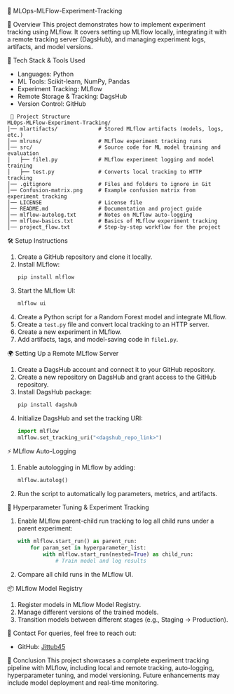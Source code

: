  🚀 MLOps-MLFlow-Experiment-Tracking

 📌 Overview
This project demonstrates how to implement experiment tracking using MLflow. It covers setting up MLflow locally, integrating it with a remote tracking server (DagsHub), and managing experiment logs, artifacts, and model versions.

 🔧 Tech Stack & Tools Used
- Languages: Python
- ML Tools: Scikit-learn, NumPy, Pandas
- Experiment Tracking: MLflow
- Remote Storage & Tracking: DagsHub
- Version Control: GitHub

```
 📂 Project Structure
MLOps-MLFlow-Experiment-Tracking/
│── mlartifacts/             # Stored MLflow artifacts (models, logs, etc.)
│── mlruns/                  # MLflow experiment tracking runs
│── src/                     # Source code for ML model training and evaluation
│   ├── file1.py             # MLflow experiment logging and model training
│   ├── test.py              # Converts local tracking to HTTP tracking
│── .gitignore               # Files and folders to ignore in Git
│── Confusion-matrix.png     # Example confusion matrix from experiment tracking
│── LICENSE                  # License file
│── README.md                # Documentation and project guide
│── mlflow-autolog.txt       # Notes on MLflow auto-logging
│── mlflow-basics.txt        # Basics of MLflow experiment tracking
│── project_flow.txt         # Step-by-step workflow for the project
```

 🛠️ Setup Instructions
1. Create a GitHub repository and clone it locally.
2. Install MLflow:
   ```bash
   pip install mlflow
   ```
3. Start the MLflow UI:
   ```bash
   mlflow ui
   ```
4. Create a Python script for a Random Forest model and integrate MLflow.
5. Create a `test.py` file and convert local tracking to an HTTP server.
6. Create a new experiment in MLflow.
7. Add artifacts, tags, and model-saving code in `file1.py`.

 🌍 Setting Up a Remote MLflow Server
1. Create a DagsHub account and connect it to your GitHub repository.
2. Create a new repository on DagsHub and grant access to the GitHub repository.
3. Install DagsHub package:
   ```bash
   pip install dagshub
   ```
4. Initialize DagsHub and set the tracking URI:
   ```python
   import mlflow
   mlflow.set_tracking_uri("<dagshub_repo_link>")
   ```

 ⚡ MLflow Auto-Logging
1. Enable autologging in MLflow by adding:
   ```python
   mlflow.autolog()
   ```
2. Run the script to automatically log parameters, metrics, and artifacts.

 🎯 Hyperparameter Tuning & Experiment Tracking
1. Enable MLflow parent-child run tracking to log all child runs under a parent experiment:
   ```python
   with mlflow.start_run() as parent_run:
       for param_set in hyperparameter_list:
           with mlflow.start_run(nested=True) as child_run:
               # Train model and log results
   ```
2. Compare all child runs in the MLflow UI.

 📦 MLflow Model Registry
1. Register models in MLflow Model Registry.
2. Manage different versions of the trained models.
3. Transition models between different stages (e.g., Staging → Production).

 📩 Contact
For queries, feel free to reach out:
- GitHub: [Jittub45](https://github.com/Jittub45)

 🏁 Conclusion
This project showcases a complete experiment tracking pipeline with MLflow, including local and remote tracking, auto-logging, hyperparameter tuning, and model versioning. Future enhancements may include model deployment and real-time monitoring.
